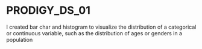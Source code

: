 # PRODIGY_DS_01
I created bar char and histogram to visualize the distribution of a categorical or continuous variable, such as the distribution of ages or genders in a population
